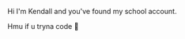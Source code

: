 Hi I'm Kendall and you've found my school account.
<p></p>
Hmu if u tryna code 👀

<!---
KendallUU/KendallUU is a ✨ special ✨ repository because its `README.md` (this file) appears on your GitHub profile.
You can click the Preview link to take a look at your changes.
--->
